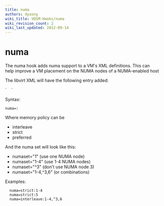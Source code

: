 ```yaml
---
title: numa
authors: dyasny
wiki_title: VDSM-Hooks/numa
wiki_revision_count: 2
wiki_last_updated: 2012-09-14
---
```


# numa

The numa hook adds numa support to a VM's XML definitions. This can help improve a VM placement on the NUMA nodes of a NUMA-enabled host

The libvirt XML will have the following entry added:

<numatune>
`    `<memory mode="strict" nodeset="1-4,^3"/>
</numatune>

Syntax:

`numa=`<memory policy>`:`<numaset>

Where memory policy can be

*   interleave
*   strict
*   preferred

And the numa set will look like this:

*   numaset="1" (use one NUMA node)
*   numaset="1-4" (use 1-4 NUMA nodes)
*   numaset="^3" (don't use NUMA node 3)
*   numaset="1-4,^3,6" (or combinations)

Examples:

      numa=strict:1-4
      numa=strict:5
      numa=interleave:1-4,^3,6
